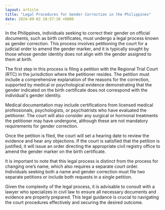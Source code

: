 ```yaml
---
layout: article
title: "Legal Procedures for Gender Correction in the Philippines"
date: 2024-09-02 18:57:10 +0800
---
```


<p>In the Philippines, individuals seeking to correct their gender on official documents, such as birth certificates, must undergo a legal process known as gender correction. This process involves petitioning the court for a judicial order to amend the gender marker, and it is typically sought by those whose gender identity does not align with the gender assigned to them at birth.</p><p>The first step in this process is filing a petition with the Regional Trial Court (RTC) in the jurisdiction where the petitioner resides. The petition must include a comprehensive explanation of the reasons for the correction, supported by medical or psychological evidence demonstrating that the gender indicated on the birth certificate does not correspond with the individual's gender identity.</p><p>Medical documentation may include certifications from licensed medical professionals, psychologists, or psychiatrists who have evaluated the petitioner. The court will also consider any surgical or hormonal treatments the petitioner may have undergone, although these are not mandatory requirements for gender correction.</p><p>Once the petition is filed, the court will set a hearing date to review the evidence and hear any objections. If the court is satisfied that the petition is justified, it will issue an order directing the appropriate civil registry office to amend the gender marker on the birth certificate.</p><p>It is important to note that this legal process is distinct from the process for changing one’s name, which also requires a separate court order. Individuals seeking both a name and gender correction must file two separate petitions or include both requests in a single petition.</p><p>Given the complexity of the legal process, it is advisable to consult with a lawyer who specializes in civil law to ensure all necessary documents and evidence are properly prepared. This legal guidance is crucial to navigating the court procedures effectively and securing the desired outcome.</p>